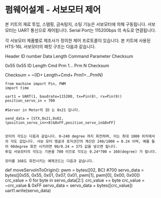 # 펌웨어설계 - 서보모터 제어

본 키트의 재료 투입, 스탬핑, 금속탐지, 소팅 기능은 서보모터에 의해 구동됩니다. 서보모터는 UART 통신으로 제어됩니다.
Serial Port는 115200bps 의 속도로 연결됩니다.

각 서보모터 제품별로 제조사가 정의한 제어 프로토콜이 있습니다. 본 키트에 사용된 HTS-16L 서보모터의 패킷 구조는 다음과 같습니다.

Header ID number Data Length Command Parameter Checksum

0x55    0x55    ID  Length  Cmd Prm 1...    Prm N   Checksum

Checksum = ~(ID+ Length+Cmd+ Prm1+...PrmN)


```out
from machine import Pin, PWM
import time

uart1 = UART(1, baudrate=115200, tx=Pin(8), rx=Pin(9))
position_servo_in = 700

#Servor in Motor의 ID 는 0x21 입니다.

send_data = [STX,0x21,0x02,(position_servo_in>>8)&0xFF,position_servo_in&0xFF]


모터의 각도는 다음과 같습니다. 0~240 degree 까지 회전하며, 이는 최대 1000 위치에서의 각도 값입니다. 서보 모터 앵글과 포지션간의 계산은 240/1000 = 0.24 이며, 예를 들어 90degree 회전 시키려면 90/0.24 = 375 값을 넣으면 됩니다.
투입 서보모터의 각도는 기본을 700 이므로 각도는 0.24*700 = 168(degree) 가 됩니다.

모터를 168도 회전시키는 예제코드는 다음과 같습니다.

```

def moveServoInToOrigin():
    pwm = bytes([02, BC) #700
    servo_data = bytes([0x55, 0x55, 0x01, 0x07, 0x01, pwm[1], pwm[0], 0x00, 0x00])
    crc_value = 0
    for byte in servo_data[2:]:
        crc_value += byte
        crc_value = ~crc_value & 0xFF
        servo_data = servo_data + bytes([crc_value])
        uart1.write(servo_data)

```



